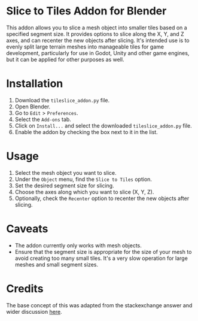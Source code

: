 # Slice to Tiles Addon for Blender

This addon allows you to slice a mesh object into smaller tiles based on a specified segment size. It provides options to slice along the X, Y, and Z axes, and can recenter the new objects after slicing.
It's intended use is to evenly split large terrain meshes into manageable tiles for game development, particularly for use in Godot, Unity and other game engines, but it can be applied for other purposes as well.

# Installation
1. Download the `tileslice_addon.py` file.
2. Open Blender.
3. Go to `Edit` > `Preferences`.
4. Select the `Add-ons` tab.
5. Click on `Install...` and select the downloaded `tileslice_addon.py` file.
6. Enable the addon by checking the box next to it in the list.

# Usage
1. Select the mesh object you want to slice.
2. Under the `Object` menu, find the `Slice to Tiles` option.
3. Set the desired segment size for slicing.
4. Choose the axes along which you want to slice (X, Y, Z).
5. Optionally, check the `Recenter` option to recenter the new objects after slicing.

# Caveats
- The addon currently only works with mesh objects.
- Ensure that the segment size is appropriate for the size of your mesh to avoid creating too many small tiles.  It's a very slow operation for large meshes and small segment sizes.

# Credits
The base concept of this was adapted from the stackexchange answer and wider discussion [here](https://blender.stackexchange.com/a/133258).
